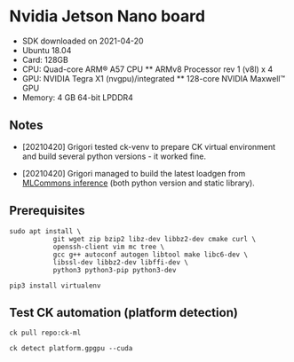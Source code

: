 ﻿# Nvidia Jetson Nano board

* SDK downloaded on 2021-04-20
* Ubuntu 18.04
* Card: 128GB
* CPU: Quad-core ARM® A57 CPU
** ARMv8 Processor rev 1 (v8l) x 4
* GPU: NVIDIA Tegra X1 (nvgpu)/integrated
** 128-core NVIDIA Maxwell™ GPU
* Memory: 4 GB 64-bit LPDDR4

## Notes

* [20210420] Grigori tested ck-venv to prepare CK virtual environment 
  and build several python versions - it worked fine.

* [20210420] Grigori managed to build the latest loadgen 
  from [MLCommons inference](https://github.com/mlcommons/inference/tree/master/loadgen)
  (both python version and static library).


## Prerequisites

```
sudo apt install \
           git wget zip bzip2 libz-dev libbz2-dev cmake curl \
           openssh-client vim mc tree \
           gcc g++ autoconf autogen libtool make libc6-dev \
           libssl-dev libbz2-dev libffi-dev \
           python3 python3-pip python3-dev

pip3 install virtualenv
```

## Test CK automation (platform detection)

```
ck pull repo:ck-ml

ck detect platform.gpgpu --cuda
```
